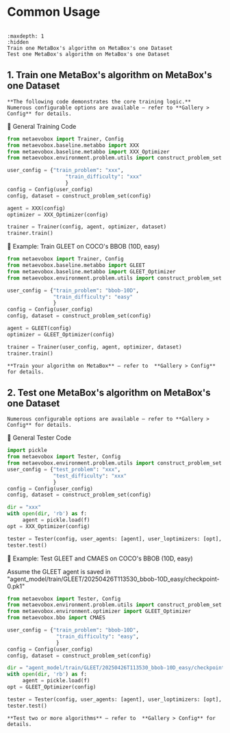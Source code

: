 # Common Usage
```{toctree}

:maxdepth: 1
:hidden
Train one MetaBox's algorithm on MetaBox's one Dataset
Test one MetaBox's algorithm on MetaBox's one Dataset

```

## 1. Train one MetaBox's algorithm on MetaBox's one Dataset

```{note}
**The following code demonstrates the core training logic.**
Numerous configurable options are available — refer to **Gallery > Config** for details.
```

<!-- ```{note} Notes require **no** arguments, so content can start here.
```
```{tip} Notes require **no** arguments, so content can start here.
```
```{warning} Notes require **no** arguments, so content can start here.
```
:::{note}
This text is **standard** _Markdown_
:::
:::{warning}
This text is **standard** _Markdown_
:::
```{admonition} Here's my title
:class: note

Here's my admonition content

``` -->

🧪 General Training Code

```python
from metaevobox import Trainer, Config
from metaevobox.baseline.metabbo import XXX
from metaevobox.baseline.metabbo import XXX_Optimizer
from metaevobox.environment.problem.utils import construct_problem_set

user_config = {"train_problem": "xxx",
                   "train_difficulty": "xxx"
                   }
config = Config(user_config)
config, dataset = construct_problem_set(config)

agent = XXX(config)
optimizer = XXX_Optimizer(config)

trainer = Trainer(config, agent, optimizer, dataset)
trainer.train()
```

🎯 Example: Train GLEET on COCO's BBOB (10D, easy)

```python
from metaevobox import Trainer, Config
from metaevobox.baseline.metabbo import GLEET
from metaevobox.baseline.metabbo import GLEET_Optimizer
from metaevobox.environment.problem.utils import construct_problem_set

user_config = {"train_problem": "bbob-10D",
               "train_difficulty": "easy"
               }
config = Config(user_config)
config, dataset = construct_problem_set(config)

agent = GLEET(config)
optimizer = GLEET_Optimizer(config)

trainer = Trainer(user_config, agent, optimizer, dataset)
trainer.train()
```

```{tip}
**Train your algorithm on MetaBox** — refer to  **Gallery > Config** for details.
```

## 2. Test one MetaBox's algorithm on MetaBox's one Dataset

<!-- > [!NOTE]
> **The following code demonstrates the core test logic.**
> Numerous configurable options are available — refer to **Gallery > Config** for details. -->

```{note} **The following code demonstrates the core test logic.**
Numerous configurable options are available — refer to **Gallery > Config** for details.
```

🧪 General Tester Code

```python
import pickle
from metaevobox import Tester, Config
from metaevobox.environment.problem.utils import construct_problem_set
user_config = {"test_problem": "xxx",
               "test_difficulty": "xxx"
               }
config = Config(user_config)
config, dataset = construct_problem_set(config)

dir = "xxx"
with open(dir, 'rb') as f:
     agent = pickle.load(f)
opt = XXX_Optimizer(config)

tester = Tester(config, user_agents: [agent], user_loptimizers: [opt], user_datasets = dataset)
tester.test()
```

🎯 Example: Test GLEET and CMAES on COCO's BBOB (10D, easy)

Assume the GLEET agent is saved in "agent_model/train/GLEET/20250426T113530_bbob-10D_easy/checkpoint-0.pk1"

```python
from metaevobox import Tester, Config
from metaevobox.environment.problem.utils import construct_problem_set
from metaevobox.environment.optimizer import GLEET_Optimizer
from metaevobox.bbo import CMAES

user_config = {"train_problem": "bbob-10D",
                "train_difficulty": "easy",
                }
config = Config(user_config)
config, dataset = construct_problem_set(config)

dir = "agent_model/train/GLEET/20250426T113530_bbob-10D_easy/checkpoint-0.pk1"
with open(dir, 'rb') as f:
     agent = pickle.load(f)
opt = GLEET_Optimizer(config)

tester = Tester(config, user_agents: [agent], user_loptimizers: [opt], user_toprimizers：[CMAES], user_datasets = dataset)
tester.test()
```

```{tip} **Test your algorithm on MetaBox** — refer to  **Gallery > Config** for details.\
**Test two or more algorithms** — refer to  **Gallery > Config** for details.
```
